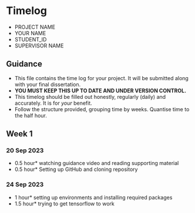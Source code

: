 # Timelog

* PROJECT NAME
* YOUR NAME
* STUDENT_ID
* SUPERVISOR NAME

## Guidance

* This file contains the time log for your project. It will be submitted along with your final dissertation.
* **YOU MUST KEEP THIS UP TO DATE AND UNDER VERSION CONTROL.**
* This timelog should be filled out honestly, regularly (daily) and accurately. It is for *your* benefit.
* Follow the structure provided, grouping time by weeks.  Quantise time to the half hour.

## Week 1

### 20 Sep 2023

* 0.5 hour* watching guidance video and reading supporting material
* 0.5 hour* Setting up GitHub and cloning repository

### 24 Sep 2023

* 1 hour* setting up environments and installing required packages
* 1.5 hour* trying to get tensorflow to work